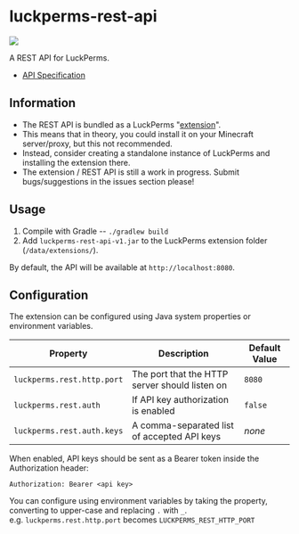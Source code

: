 # luckperms-rest-api

![](https://img.shields.io/badge/status-beta-important?style=for-the-badge)

A REST API for LuckPerms.

* [API Specification](https://petstore.swagger.io/?url=https://raw.githubusercontent.com/LuckPerms/rest-api/main/src/main/resources/luckperms-openapi.yml)

## Information

* The REST API is bundled as a LuckPerms "[extension](https://luckperms.net/wiki/Extensions)".
* This means that in theory, you could install it on your Minecraft server/proxy, but this not recommended.
* Instead, consider creating a standalone instance of LuckPerms and installing the extension there.
* The extension / REST API is still a work in progress. Submit bugs/suggestions in the issues section please!

## Usage

1. Compile with Gradle -- `./gradlew build`
2. Add `luckperms-rest-api-v1.jar` to the LuckPerms extension folder (`/data/extensions/`).

By default, the API will be available at `http://localhost:8080`.

## Configuration

The extension can be configured using Java system properties or environment variables.

| Property                   | Description                                      | Default Value |
|----------------------------|--------------------------------------------------|---------------|
| `luckperms.rest.http.port` | The port that the HTTP server should listen on   | `8080`        | 
| `luckperms.rest.auth`      | If API key authorization is enabled              | `false`       |
| `luckperms.rest.auth.keys` | A comma-separated list of accepted API keys      | *none*        |

When enabled, API keys should be sent as a Bearer token inside the Authorization header:
```
Authorization: Bearer <api key>
```

You can configure using environment variables by taking the property, converting to upper-case and replacing `.` with `_`.   
e.g. `luckperms.rest.http.port` becomes `LUCKPERMS_REST_HTTP_PORT`

